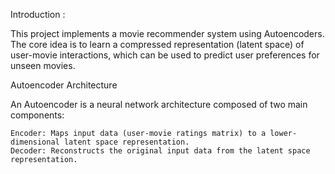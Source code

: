 Introduction : 

This project implements a movie recommender system using Autoencoders. The core idea is to learn a compressed representation (latent space) of user-movie interactions, which can be used to predict user preferences for unseen movies.

Autoencoder Architecture

An Autoencoder is a neural network architecture composed of two main components:

    Encoder: Maps input data (user-movie ratings matrix) to a lower-dimensional latent space representation.
    Decoder: Reconstructs the original input data from the latent space representation.

